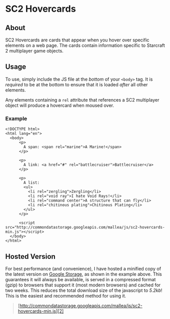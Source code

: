 # SC2 Hovercards

## About

SC2 Hovercards are cards that appear when you hover over specific elements on a web page. The cards contain information specific to Starcraft 2 multiplayer game objects.

## Usage

To use, simply include the JS file at the _bottom_ of your `<body>` tag. It is _required_ to be at the bottom to ensure that it is loaded _after_ all other elements.

Any elements containing a `rel` attribute that references a SC2 multiplayer object will produce a hovercard when moused over.

### Example

    <!DOCTYPE html>
    <html lang="en">
      <body>
          <p>
            A span: <span rel="marine">A Marine!</span>
          </p>
          
          <p>
            A link: <a href="#" rel="battlecruiser">Battlecruiser</a>
          </p>
          
          <p>
            A list:
            <ul>
              <li rel="zergling">Zergling</li>
              <li rel="void ray">I hate Void Rays!</li>
              <li rel="command center">A structure that can fly</li>
              <li rel="chitinous plating">Chitinous Plating</li>
            </ul>
          </p>
          
          <script src="http://commondatastorage.googleapis.com/mallea/js/sc2-hovercards-min.js"></script>
      </body>
    </html>

## Hosted Version

For best performance (and convenience), I have hosted a minified copy of the latest version on [Google Storage][1], as shown in the example above. This guarantees it will always be available, is served in a compressed format (gzip) to browsers that support it (most modern browsers) and cached for two weeks. This reduces the total download size of the javascript to _5.2kb_! This is the easiest and recommended method for using it.

>[http://commondatastorage.googleapis.com/mallea/js/sc2-hovercards-min.js][2]

[1]: http://code.google.com/apis/storage/ "Google Storage"
[2]: http://commondatastorage.googleapis.com/mallea/js/sc2-hovercards-min.js

